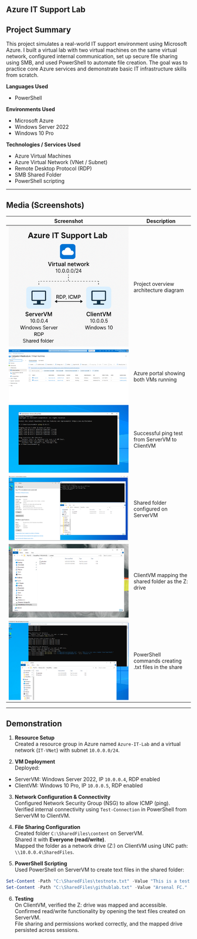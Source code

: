 Azure IT Support Lab  
---

Project Summary  
---

This project simulates a real-world IT support environment using Microsoft Azure. I built a virtual lab with two virtual machines on the same virtual network, configured internal communication, set up secure file sharing using SMB, and used PowerShell to automate file creation. The goal was to practice core Azure services and demonstrate basic IT infrastructure skills from scratch.

**Languages Used**  
- PowerShell

**Environments Used**  
- Microsoft Azure  
- Windows Server 2022  
- Windows 10 Pro

**Technologies / Services Used**  
- Azure Virtual Machines  
- Azure Virtual Network (VNet / Subnet)  
- Remote Desktop Protocol (RDP)  
- SMB Shared Folder  
- PowerShell scripting

---

Media (Screenshots)  
---

| Screenshot | Description |
|------------|-------------|
| ![Architecture](screenshots/architecture.png.png) | Project overview architecture diagram |
| ![VMs Running](screenshots/MicrosoftAzure-VMs-Running.png.png) | Azure portal showing both VMs running |
| ![Ping Test](screenshots/ping-success.png.png) | Successful ping test from ServerVM to ClientVM |
| ![Shared Folder](screenshots/ServerVM%20RDP%20-%20Ping%20&%20Shared%20Folder.png) | Shared folder configured on ServerVM |
| ![Mapped Drive](screenshots/clientvm-zdrive-shardfile-contents.png.png) | ClientVM mapping the shared folder as the Z: drive |
| ![PowerShell Output](screenshots/servervm-textfile-powershellscript.png.png) | PowerShell commands creating .txt files in the share |

---

Demonstration  
---

1. **Resource Setup**  
Created a resource group in Azure named `Azure-IT-Lab` and a virtual network (`IT-VNet`) with subnet `10.0.0.0/24`.

2. **VM Deployment**  
Deployed:
- ServerVM: Windows Server 2022, IP `10.0.0.4`, RDP enabled  
- ClientVM: Windows 10 Pro, IP `10.0.0.5`, RDP enabled

3. **Network Configuration & Connectivity**  
Configured Network Security Group (NSG) to allow ICMP (ping).  
Verified internal connectivity using `Test-Connection` in PowerShell from ServerVM to ClientVM.

4. **File Sharing Configuration**  
Created folder `C:\SharedFiles\content` on ServerVM.  
Shared it with **Everyone (read/write)**.  
Mapped the folder as a network drive (Z:) on ClientVM using UNC path:  
`\\10.0.0.4\SharedFiles`.

5. **PowerShell Scripting**  
Used PowerShell on ServerVM to create text files in the shared folder:
```powershell
Set-Content -Path "C:\SharedFiles\testnote.txt" -Value "This is a test note created from PowerShell."
Set-Content -Path "C:\SharedFiles\githublab.txt" -Value "Arsenal FC."
```

6. **Testing**  
On ClientVM, verified the Z: drive was mapped and accessible.  
Confirmed read/write functionality by opening the text files created on ServerVM.  
File sharing and permissions worked correctly, and the mapped drive persisted across sessions.

